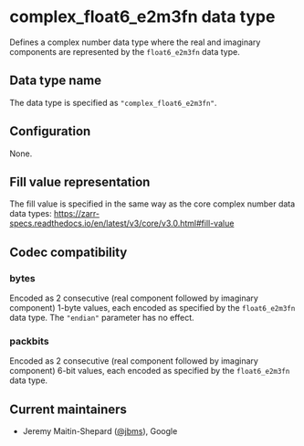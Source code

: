 # complex_float6_e2m3fn data type

Defines a complex number data type where the real and imaginary components are
represented by the `float6_e2m3fn` data type.

## Data type name

The data type is specified as `"complex_float6_e2m3fn"`.

## Configuration

None.

## Fill value representation

The fill value is specified in the same way as the core complex number data data types:
https://zarr-specs.readthedocs.io/en/latest/v3/core/v3.0.html#fill-value

## Codec compatibility

### bytes

Encoded as 2 consecutive (real component followed by imaginary component) 1-byte
values, each encoded as specified by the `float6_e2m3fn` data type. The `"endian"`
parameter has no effect.

### packbits

Encoded as 2 consecutive (real component followed by imaginary component) 6-bit
values, each encoded as specified by the `float6_e2m3fn` data type.

## Current maintainers

* Jeremy Maitin-Shepard ([@jbms](https://github.com/jbms)), Google
